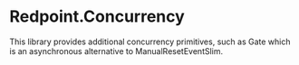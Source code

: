 # Redpoint.Concurrency

This library provides additional concurrency primitives, such as Gate which is an asynchronous alternative to ManualResetEventSlim.